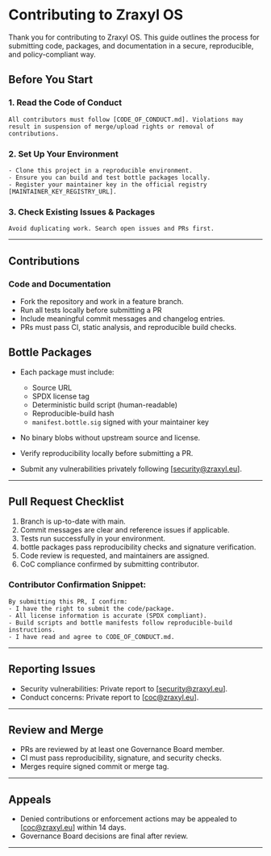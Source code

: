 # Contributing to Zraxyl OS

Thank you for contributing to Zraxyl OS. This guide outlines the process for submitting code, packages, and documentation in a secure, reproducible, and policy-compliant way.

## Before You Start

### 1. Read the Code of Conduct
    All contributors must follow [CODE_OF_CONDUCT.md]. Violations may result in suspension of merge/upload rights or removal of contributions.

### 2. Set Up Your Environment

    - Clone this project in a reproducible environment.
    - Ensure you can build and test bottle packages locally.
    - Register your maintainer key in the official registry [MAINTAINER_KEY_REGISTRY_URL].

### 3. Check Existing Issues & Packages
    Avoid duplicating work. Search open issues and PRs first.

---

## Contributions

### Code and Documentation

- Fork the repository and work in a feature branch.
- Run all tests locally before submitting a PR
- Include meaningful commit messages and changelog entries.
- PRs must pass CI, static analysis, and reproducible build checks.

## Bottle Packages

- Each package must include:

    - Source URL
    - SPDX license tag
    - Deterministic build script (human-readable)
    - Reproducible-build hash
    - ```manifest.bottle.sig``` signed with your maintainer key

- No binary blobs without upstream source and license.
- Verify reproducibility locally before submitting a PR.
- Submit any vulnerabilities privately following [security@zraxyl.eu].

---

## Pull Request Checklist

1. Branch is up-to-date with main.
2. Commit messages are clear and reference issues if applicable.
3. Tests run successfully in your environment.
4. bottle packages pass reproducibility checks and signature verification.
5. Code review is requested, and maintainers are assigned.
6. CoC compliance confirmed by submitting contributor.

### Contributor Confirmation Snippet:

```
By submitting this PR, I confirm:
- I have the right to submit the code/package.
- All license information is accurate (SPDX compliant).
- Build scripts and bottle manifests follow reproducible-build instructions.
- I have read and agree to CODE_OF_CONDUCT.md.
```

---

## Reporting Issues

- Security vulnerabilities: Private report to [security@zraxyl.eu].
- Conduct concerns: Private report to [coc@zraxyl.eu].

---

## Review and Merge

- PRs are reviewed by at least one Governance Board member.
- CI must pass reproducibility, signature, and security checks.
- Merges require signed commit or merge tag.

---

## Appeals

- Denied contributions or enforcement actions may be appealed to [coc@zraxyl.eu] within 14 days.
- Governance Board decisions are final after review.

---
